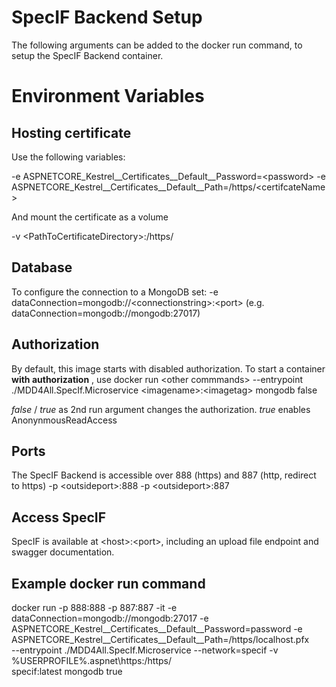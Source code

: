 
# SpecIF Backend Setup

The following arguments can be added to the docker run command, to setup the SpecIF Backend container.

# Environment Variables

## Hosting certificate

Use the following variables:

-e ASPNETCORE_Kestrel__Certificates__Default__Password=\<password\>
-e ASPNETCORE_Kestrel__Certificates__Default__Path=/https/\<certifcateName\>

And mount the certificate as a volume

-v \<PathToCertificateDirectory\>:/https/

## Database

To configure the connection to a MongoDB set:
-e dataConnection=mongodb://\<connectionstring\>:\<port\> (e.g. dataConnection=mongodb://mongodb:27017)

## Authorization

By default, this image starts with disabled authorization. To start a container __with authorization__ , use 
docker run \<other commmands\> --entrypoint ./MDD4All.SpecIf.Microservice \<imagename\>:\<imagetag\> mongodb false

*false* / *true* as 2nd run argument changes the authorization. *true* enables AnonynmousReadAccess

## Ports

The SpecIF Backend is accessible over 888 (https) and 887 (http, redirect to https)
-p \<outsideport\>:888 -p \<outsideport\>:887

## Access SpecIF

SpecIF is available at \<host\>:\<port\>, including an upload file endpoint and swagger documentation.

## Example docker run command

docker run 
-p 888:888 
-p 887:887 
-it 
-e dataConnection=mongodb://mongodb:27017 
-e ASPNETCORE_Kestrel__Certificates__Default__Password=password 
-e ASPNETCORE_Kestrel__Certificates__Default__Path=/https/localhost.pfx  
--entrypoint ./MDD4All.SpecIf.Microservice 
--network=specif 
-v %USERPROFILE%\.aspnet\https:/https/  
specif:latest 
mongodb true
